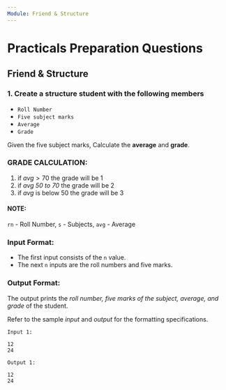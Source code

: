 ```yaml
---
Module: Friend & Structure
---
```


# Practicals Preparation Questions

## **Friend & Structure**

### 1.	Create a structure student with the following members

  - `Roll Number`
  - `Five subject marks`
  - `Average`
  - `Grade`

Given the five subject marks, Calculate the **average** and **grade**.


### **GRADE CALCULATION:**

  1. if $avg > 70$ the grade will be $1$
  2. if *avg 50 to 70* the grade will be $2$
  3. if *avg* is below $50$ the grade will be $3$

#### **NOTE:**

  `rn` - Roll Number, 
  `s` - Subjects,
  `avg` - Average


### **Input Format:**

  - The first input consists of the `n` value.
  - The next `n` inputs are the roll numbers and five marks.

### **Output Format:**
The output prints the *roll number, five marks of the subject, average, and grade* of the student.

Refer to the sample *input* and *output* for the formatting specifications.


```
Input 1:

12
24
```

```
Output 1:

12
24
```